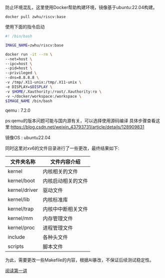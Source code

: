 防止环境混乱，这里使用Docker帮助构建环境，镜像基于ubuntu:22.04构建。
```shell
docker pull zwhu/riscv:base
```

使用下面的指令启动
```bash
#! /bin/bash

IMAGE_NAME=zwhu/riscv:base

docker run -it --rm \
--net=host \
--ipc=host \
--pid=host \
--privileged \
--dns=8.8.8.8 \
-v /tmp/.X11-unix:/tmp/.X11-unix \
-e DISPLAY=$DISPLAY \
-v $HOME/.Xauthority:/root/.Xauthority:ro \
-v ~/docker/workspace:/workspace \
$IMAGE_NAME /bin/bash
```


qemu : 7.2.0

ps:qemu的版本问题可能与国内源有关，可以选择使用源码编译 具体步骤查看这里:https://blog.csdn.net/weixin_43793731/article/details/128909831

镜像OS : ubuntu22.04

同时这里对xv6的文件目录进行了一些更改，最终结果如下:

| 文件夹名称    | 文件内容介绍       |
| ------------- | ------------------ |
| kernel        | 内核相关的文件     |
| kernel/boot   | 内核启动相关的文件 |
| kernel/driver | 驱动文件           |
| kernel/lib    | 内核标准库         |
| kernel/trap   | 内核中中断相关文件 |
| kernel/mm     | 内存管理文件       |
| kernel/proc   | 进程管理文件       |
| include       | 各种头文件         |
| scripts       | 脚本文件           |

为此，需要更改一些Makefile的内容，根据AI暴改，不保证后续测试稳定性。



[阅读第一讲](docs/chapter1.md)

